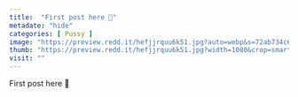 ```yaml
---
title:  "First post here 💋"
metadate: "hide"
categories: [ Pussy ]
image: "https://preview.redd.it/hefjjrquu6k51.jpg?auto=webp&s=72ab734c6ffca624851f5491e9aafdc1636dffa9"
thumb: "https://preview.redd.it/hefjjrquu6k51.jpg?width=1080&crop=smart&auto=webp&s=a682d68bd25f9f45954e2dde2bce454156792d75"
visit: ""
---
```

First post here 💋
